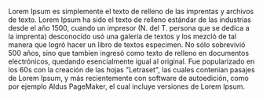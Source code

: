 Lorem Ipsum es simplemente el texto de relleno de las imprentas y archivos de texto. Lorem Ipsum ha sido el texto de relleno estándar de las
industrias desde el año 1500, cuando un impresor (N. del T. persona que se dedica a la imprenta) desconocido usó una galería de textos y los
mezcló de tal manera que logró hacer un libro de textos especimen. No sólo sobrevivió 500 años, sino que tambien ingresó como texto de relleno en
documentos electrónicos, quedando esencialmente igual al original. Fue popularizado en los 60s con la creación de las hojas "Letraset", las cuales
contenian pasajes de Lorem Ipsum, y más recientemente con software de autoedición, como por ejemplo Aldus PageMaker, el cual incluye versiones de
Lorem Ipsum.
